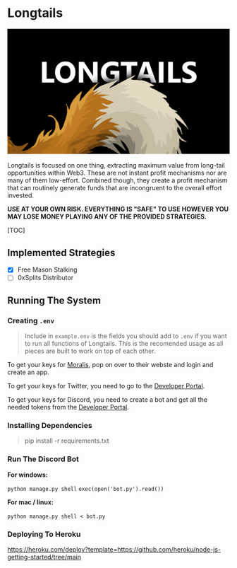 # Longtails

![Longtails](/static/images/longtails.png)

Longtails is focused on one thing, extracting maximum value from long-tail opportunities within Web3. These are not instant profit mechanisms nor are many of them low-effort. Combined though, they create a profit mechanism that can routinely generate funds that are incongruent to the overall effort invested.

**USE AT YOUR OWN RISK. EVERYTHING IS "SAFE" TO USE HOWEVER YOU MAY LOSE MONEY PLAYING ANY OF THE PROVIDED STRATEGIES.**

[TOC]

## Implemented Strategies
  
- [x] Free Mason Stalking
- [ ] 0xSplits Distributor

## Running The System

### Creating `.env`

> Include in `example.env` is the fields you should add to `.env` if you want to run all functions of Longtails. This is the recomended usage as all pieces are built to work on top of each other.

To get your keys for [Moralis](https://moralis.io/), pop on over to their webste and login and create an app. 

To get your keys for Twitter, you need to go to the [Developer Portal](https://developer.twitter.com/en).

To get your keys for Discord, you need to create a bot and get all the needed tokens from the [Developer Portal](https://discord.com/developers/docs/intro).


### Installing Dependencies

> pip install -r requirements.txt

### Run The Discord Bot

**For windows:**

`python manage.py shell`
`exec(open('bot.py').read())`

**For mac / linux:**

`python manage.py shell < bot.py`

### Deploying To Heroku

https://heroku.com/deploy?template=https://github.com/heroku/node-js-getting-started/tree/main